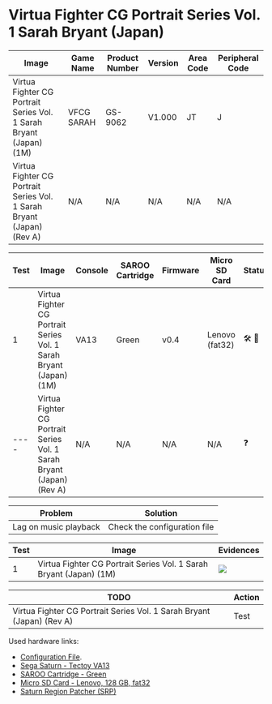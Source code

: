# Virtua Fighter CG Portrait Series Vol. 1 Sarah Bryant (Japan)

| Image                                                                 | Game Name  | Product Number | Version | Area Code | Peripheral Code |
| --------------------------------------------------------------------- | ---------- | -------------- | ------- | --------- | --------------- |
| Virtua Fighter CG Portrait Series Vol. 1 Sarah Bryant (Japan) (1M)    | VFCG SARAH | GS-9062        | V1.000  | JT        | J               |
| Virtua Fighter CG Portrait Series Vol. 1 Sarah Bryant (Japan) (Rev A) | N/A        | N/A            | N/A     | N/A       | N/A             |

| Test | Image                                                                 | Console | SAROO Cartridge | Firmware | Micro SD Card  | Status                               | Time Played |
| ---- | --------------------------------------------------------------------- | ------- | --------------- | -------- | -------------- | ------------------------------------ | ----------- |
| 1    | Virtua Fighter CG Portrait Series Vol. 1 Sarah Bryant (Japan) (1M)    | VA13    | Green           | v0.4     | Lenovo (fat32) | :hammer_and_wrench: :checkered_flag: | 9 minutes   |
| ---- | Virtua Fighter CG Portrait Series Vol. 1 Sarah Bryant (Japan) (Rev A) | N/A     | N/A             | N/A      | N/A            | :question:                           | N/A         |

| Problem               | Solution                     |
| --------------------- | ---------------------------- |
| Lag on music playback | Check the configuration file |

| Test | Image                                                              | Evidences                                                                                        |
| ---- | ------------------------------------------------------------------ | ------------------------------------------------------------------------------------------------ |
| 1    | Virtua Fighter CG Portrait Series Vol. 1 Sarah Bryant (Japan) (1M) | [![](https://img.youtube.com/vi/DA34s8--jDI/0.jpg)](https://www.youtube.com/watch?v=DA34s8--jDI) |

| TODO                                                                  | Action |
| --------------------------------------------------------------------- | ------ |
| Virtua Fighter CG Portrait Series Vol. 1 Sarah Bryant (Japan) (Rev A) | Test   |

Used hardware links:

- [Configuration File](https://github.com/williamdsw/saroo-configuration-list/blob/master/Regions/Retails/Japan/GS-9062/README.md).
- [Sega Saturn - Tectoy VA13](../../../../Info/Consoles/VA13/README.md)
- [SAROO Cartridge - Green](../../../../Info/Cartridges/RetroGameParadiseStore/1.32F/README.md)
- [Micro SD Card - Lenovo, 128 GB, fat32](../../../../Info/SdCards/Lenovo/128GB/fat32/README.md)
- [Saturn Region Patcher (SRP)](https://segaxtreme.net/resources/saturn-region-patcher.81/download)

